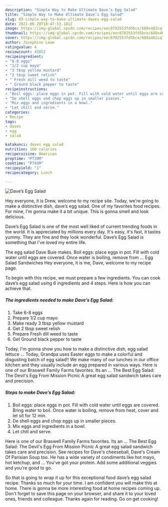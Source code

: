 ```yaml
---
description: "Simple Way to Make Ultimate Dave’s Egg Salad"
title: "Simple Way to Make Ultimate Dave’s Egg Salad"
slug: 89-simple-way-to-make-ultimate-daves-egg-salad
date: 2021-06-20T18:47:53.181Z
image: https://img-global.cpcdn.com/recipes/eec8702553fd5bce/680x482cq70/daves-egg-salad-recipe-main-photo.jpg
thumbnail: https://img-global.cpcdn.com/recipes/eec8702553fd5bce/680x482cq70/daves-egg-salad-recipe-main-photo.jpg
cover: https://img-global.cpcdn.com/recipes/eec8702553fd5bce/680x482cq70/daves-egg-salad-recipe-main-photo.jpg
author: Josephine Lowe
ratingvalue: 4
reviewcount: 45852
recipeingredient:
- "6-8 eggs"
- "1/2 cup mayo"
- "3 tbsp yellow mustard"
- "2 tbsp sweet relish"
- " Fresh dill weed to taste"
- " Ground black pepper to taste"
recipeinstructions:
- "Boil eggs: place eggs in pot. Fill with cold water until eggs are covered. Bring water to boil. Once water is boiling, remove from heat, cover and let sit for 12 min."
- "De shell eggs and chop eggs up in smaller pieces."
- "Mix eggs and ingredients in a bowl."
- "Let chill and serve."
categories:
- Recipe
tags:
- daves
- egg
- salad

katakunci: daves egg salad 
nutrition: 160 calories
recipecuisine: American
preptime: "PT39M"
cooktime: "PT45M"
recipeyield: "1"
recipecategory: Lunch

---
```



![Dave’s Egg Salad](https://img-global.cpcdn.com/recipes/eec8702553fd5bce/680x482cq70/daves-egg-salad-recipe-main-photo.jpg)

Hey everyone, it is Drew, welcome to my recipe site. Today, we're going to make a distinctive dish, dave’s egg salad. One of my favorites food recipes. For mine, I'm gonna make it a bit unique. This is gonna smell and look delicious.

Dave’s Egg Salad is one of the most well liked of current trending foods in the world. It is appreciated by millions every day. It's easy, it's fast, it tastes yummy. They are fine and they look wonderful. Dave’s Egg Salad is something that I've loved my entire life.

The egg salad Dave Buie makes. Boil eggs: place eggs in pot. Fill with cold water until eggs are covered. Once water is boiling, remove from … Egg Salad Sandwiches Hey everyone, it is me, Dave, welcome to my recipe page.


To begin with this recipe, we must prepare a few ingredients. You can cook dave’s egg salad using 6 ingredients and 4 steps. Here is how you can achieve that.

<!--inarticleads1-->

##### The ingredients needed to make Dave’s Egg Salad:

1. Take 6-8 eggs
1. Prepare 1/2 cup mayo
1. Make ready 3 tbsp yellow mustard
1. Get 2 tbsp sweet relish
1. Prepare  Fresh dill weed to taste
1. Get  Ground black pepper to taste


Today, I&#39;m gonna show you how to make a distinctive dish, egg salad lettuce … Today, Grandpa uses Easter eggs to make a colorful and disgusting batch of egg salad!! We make many of our lunches in our office kitchen and they usually include an egg prepared in various ways. Here is one of our Braswell Family Farms favorites. Its an … The Best Egg Salad: The Devil&#39;s Egg From Mission Picnic A great egg salad sandwich takes care and precision. 

<!--inarticleads2-->

##### Steps to make Dave’s Egg Salad:

1. Boil eggs: place eggs in pot. Fill with cold water until eggs are covered. Bring water to boil. Once water is boiling, remove from heat, cover and let sit for 12 min.
1. De shell eggs and chop eggs up in smaller pieces.
1. Mix eggs and ingredients in a bowl.
1. Let chill and serve.


Here is one of our Braswell Family Farms favorites. Its an … The Best Egg Salad: The Devil&#39;s Egg From Mission Picnic A great egg salad sandwich takes care and precision. See recipes for Dave&#39;s cheeseball, Dave&#39;s Cream Of Parisian Soup too. He has a wide variety of condiments like hot mayo, hot ketchup, and … You&#39;ve got your protein. Add some additional veggies and you&#39;re good to go. 

So that is going to wrap it up for this exceptional food dave’s egg salad recipe. Thanks so much for your time. I am confident you will make this at home. There is gonna be more interesting food at home recipes coming up. Don't forget to save this page on your browser, and share it to your loved ones, friends and colleague. Thanks again for reading. Go on get cooking!
